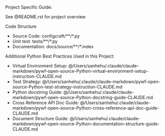 Project Specific Guide:

See @README.rst for project overview

Code Structure

- Source Code: configcraft/**/*.py
- Unit test: tests/**/*.py
- Documentation: docs/source/**/*.index

Additional Python Best Practices Used in this Project:

- Virtual Environment Setup: @/Users/sanhehu/.claude/claude-markdown/pywf-open-source-Python-virtual-environment-setup-instruction-CLAUDE.md
- Test Strategy: @/Users/sanhehu/.claude/claude-markdown/pywf-open-source-Python-test-strategy-instruction-CLAUDE.md
- Python docstring Guide: @/Users/sanhehu/.claude/claude-markdown/pywf-open-source-Python-docstring-guide-CLAUDE.md
- Cross Reference API Doc Guide: @/Users/sanhehu/.claude/claude-markdown/pywf-open-source-Python-cross-reference-api-doc-guide-CLAUDE.md
- Document Structure Guide: @/Users/sanhehu/.claude/claude-markdown/pywf-open-source-Python-documentation-structure-guide-CLAUDE.md

